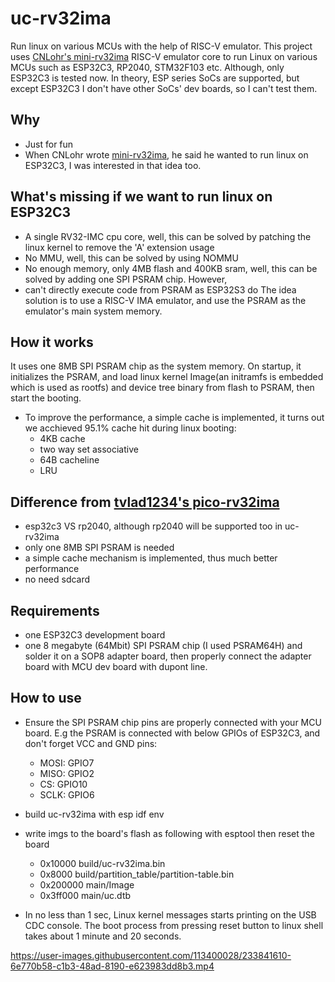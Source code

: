 # uc-rv32ima
Run linux on various MCUs with the help of RISC-V emulator. This project uses [CNLohr's mini-rv32ima](https://github.com/cnlohr/mini-rv32ima) RISC-V emulator core to run Linux on various MCUs such as ESP32C3, RP2040, STM32F103 etc. Although, only ESP32C3 is tested now. In theory, ESP series SoCs are supported, but except ESP32C3 I don't have other SoCs' dev boards, so I can't test them.

## Why
- Just for fun
- When CNLohr wrote [mini-rv32ima](https://github.com/cnlohr/mini-rv32ima), he said he wanted to run linux on ESP32C3, I was interested in that idea too.

## What's missing if we want to run linux on ESP32C3
- A single RV32-IMC cpu core, well, this can be solved by patching the linux kernel to remove the 'A' extension usage
- No MMU, well, this can be solved by using NOMMU
- No enough memory, only 4MB flash and 400KB sram, well, this can be solved by adding one SPI PSRAM chip. However,
- can't directly execute code from PSRAM as ESP32S3 do
The idea solution is to use a RISC-V IMA emulator, and use the PSRAM as the emulator's main system memory.

## How it works
It uses one 8MB SPI PSRAM chip as the system memory. On startup, it initializes the PSRAM, and load linux kernel Image(an initramfs is embedded which is used as rootfs) and device tree binary from flash to PSRAM, then start the booting.

- To improve the performance, a simple cache is implemented, it turns out we acchieved 95.1% cache hit during linux booting:
    - 4KB cache
    - two way set associative
    - 64B cacheline
    - LRU

## Difference from [tvlad1234's pico-rv32ima](https://github.com/tvlad1234/pico-rv32ima)
- esp32c3 VS rp2040, although rp2040 will be supported too in uc-rv32ima
- only one 8MB SPI PSRAM is needed
- a simple cache mechanism is implemented, thus much better performance
- no need sdcard

## Requirements
- one ESP32C3 development board
- one 8 megabyte (64Mbit) SPI PSRAM chip (I used PSRAM64H) and solder it on a SOP8 adapter board, then properly connect the adapter board with MCU dev board with dupont line.

## How to use
- Ensure the SPI PSRAM chip pins are properly connected with your MCU board. E.g the PSRAM is connected with below GPIOs of ESP32C3, and don't forget VCC and GND pins:
    - MOSI: GPIO7
    - MISO: GPIO2
    - CS: GPIO10
    - SCLK: GPIO6

- build uc-rv32ima with esp idf env

- write imgs to the board's flash as following with esptool then reset the board
    - 0x10000 build/uc-rv32ima.bin
    - 0x8000 build/partition_table/partition-table.bin
    - 0x200000 main/Image
    - 0x3ff000 main/uc.dtb

- In no less than 1 sec, Linux kernel messages starts printing on the USB CDC console. The boot process from pressing reset button to linux shell takes about 1 minute and 20 seconds.




https://user-images.githubusercontent.com/113400028/233841610-6e770b58-c1b3-48ad-8190-e623983dd8b3.mp4

